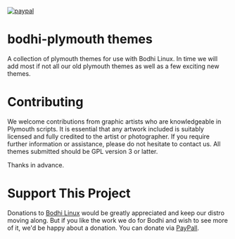 [![paypal](https://www.paypalobjects.com/en_US/i/btn/btn_donate_SM.gif)](https://www.paypal.com/paypalme/rbtylee)

# bodhi-plymouth themes

A collection of plymouth themes for use with Bodhi Linux. In time we will add most if not all our old plymouth themes as well as a few exciting new themes.

# Contributing

We welcome contributions from graphic artists who are knowledgeable in Plymouth scripts. It is essential that any artwork included is suitably licensed and fully credited to the artist or photographer. If you require further information or assistance, please do not hesitate to contact us. All themes submitted should be GPL version 3 or latter.

Thanks in advance.

# Support This Project

Donations to [Bodhi Linux](https://www.bodhilinux.com/donate/) would be greatly appreciated and keep our distro moving along. But if you like the work we do for Bodhi and wish to see more of it, we'd be happy about a donation. You can donate via [PayPall](https://www.paypal.com/paypalme/rbtylee).

